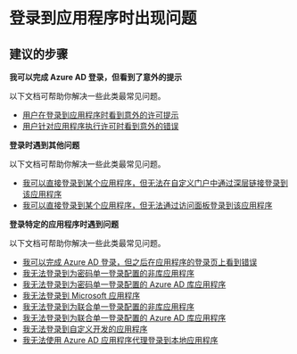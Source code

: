 <properties
  pageTitle="Problems when signing in to applications"
  description="登录到应用程序时出现问题"
  service="microsoft.aad"
  resource="Microsoft_AAD_IAM"
  authors="ajamess"
  selfHelpType="resource"
  cloudEnvironments="public"
  resourceTags="enterpriseapps_overview, enterpriseapps_singleapp"
  displayOrder="507"
 />


# <a name="problems-when-signing-in-to-applications"></a>登录到应用程序时出现问题

## <a name="recommended-steps"></a>**建议的步骤**

**我可以完成 Azure AD 登录，但看到了意外的提示**

以下文档可帮助你解决一些此类最常见问题。

  * [用户在登录到应用程序时看到意外的许可提示](https://docs.microsoft.com/azure/active-directory/application-sign-in-unexpected-user-consent-prompt/?WT.mc_id=UI_AAD_Enterprise_Apps_Troubleshooting_L2_Overview)
  * [用户针对应用程序执行许可时看到意外的错误](https://docs.microsoft.com/azure/active-directory/application-sign-in-unexpected-user-consent-error/?WT.mc_id=UI_AAD_Enterprise_Apps_Troubleshooting_L2_Overview)

**登录时遇到其他问题**

以下文档可帮助你解决一些此类最常见问题。

  * [我可以直接登录到某个应用程序，但无法在自定义门户中通过深层链接登录到该应用程序](https://docs.microsoft.com/azure/active-directory/application-sign-in-other-problem-deeplink/?WT.mc_id=UI_AAD_Enterprise_Apps_Troubleshooting_L2_Overview)
  * [我可以直接登录到某个应用程序，但无法通过访问面板登录到该应用程序](https://docs.microsoft.com/azure/active-directory/application-sign-in-other-problem-access-panel/?WT.mc_id=UI_AAD_Enterprise_Apps_Troubleshooting_L2_Overview)

**登录特定的应用程序时遇到问题**

以下文档可帮助你解决一些此类最常见问题。

  * [我可以完成 Azure AD 登录，但之后在应用程序的登录页上看到错误](https://docs.microsoft.com/azure/active-directory/application-sign-in-problem-application-error/?WT.mc_id=UI_AAD_Enterprise_Apps_Troubleshooting_L2_Overview)
  * [我无法登录到为密码单一登录配置的非库应用程序](https://docs.microsoft.com/azure/active-directory/application-sign-in-problem-password-sso-non-gallery/?WT.mc_id=UI_AAD_Enterprise_Apps_Troubleshooting_L2_Overview)
  * [我无法登录到为密码单一登录配置的 Azure AD 库应用程序](https://docs.microsoft.com/azure/active-directory/application-sign-in-problem-password-sso-gallery/?WT.mc_id=UI_AAD_Enterprise_Apps_Troubleshooting_L2_Overview)
  * [我无法登录到 Microsoft 应用程序](https://docs.microsoft.com/azure/active-directory/application-sign-in-problem-first-party-microsoft/?WT.mc_id=UI_AAD_Enterprise_Apps_Troubleshooting_L2_Overview)
  * [我无法登录到为联合单一登录配置的非库应用程序](https://docs.microsoft.com/azure/active-directory/application-sign-in-problem-federated-sso-non-gallery/?WT.mc_id=UI_AAD_Enterprise_Apps_Troubleshooting_L2_Overview)
  * [我无法登录到为联合单一登录配置的 Azure AD 库应用程序](https://docs.microsoft.com/azure/active-directory/application-sign-in-problem-federated-sso-gallery/?WT.mc_id=UI_AAD_Enterprise_Apps_Troubleshooting_L2_Overview)
  * [我无法登录到自定义开发的应用程序](https://docs.microsoft.com/azure/active-directory/application-sign-in-problem-custom-dev/?WT.mc_id=UI_AAD_Enterprise_Apps_Troubleshooting_L2_Overview)
  * [我无法使用 Azure AD 应用程序代理登录到本地应用程序](https://docs.microsoft.com/azure/active-directory/application-sign-in-problem-on-premises-application-proxy/?WT.mc_id=UI_AAD_Enterprise_Apps_Troubleshooting_L2_Overview)

